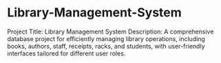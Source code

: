 # Library-Management-System
Project Title: Library Management System  Description:  A comprehensive database project for efficiently managing library operations, including books, authors, staff, receipts, racks, and students, with user-friendly interfaces tailored for different user roles.
